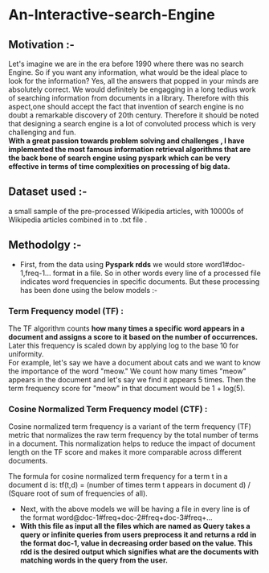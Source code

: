 # An-Interactive-search-Engine

## Motivation :-
Let's imagine we are in the era before 1990 where there was no search Engine. So if you want any information, what would be the ideal place to look for the information? Yes, all the answers that popped in your minds are absolutely correct. We would definitely be engagging in a long tedius work of searching information from documents in a library. Therefore with this aspect,one should accept the fact that invention of search engine is no doubt a remarkable discovery of 20th century. Therefore it should be noted that designing a search engine is a lot of convoluted process which is very challenging and fun. <br />
**With a great passion towards problem solving and challenges , I have implemented the most famous information retrieval algorithms that are the back bone of search engine using pyspark which can be very effective in terms of time complexities on processing of big data.**


## Dataset used :-
a small sample of the pre-processed Wikipedia articles, with 10000s of  Wikipedia articles combined in to .txt file . <br />


## Methodolgy  :- 
+ First, from the data using **Pyspark rdds** we would store word1#doc-1,freq-1... format in a file. So in other words every line of a processed file indicates word frequencies in specific documents. But these processing has been done using the below models :- <br />

### Term Frequency model (TF) :
The TF algorithm counts **how many times a specific word appears in a document and assigns a score to it based on the number of occurrences.** <br />
Later this frequency is scaled down by applying log to the base 10 for uniformity.<br />
For example, let's say we have a document about cats and we want to know the importance of the word "meow." We count how many times "meow" appears in the document and let's say we find it appears 5 times. Then the term frequency score for "meow" in that document would be 1 + log(5).

### Cosine Normalized Term Frequency model (CTF) :
Cosine normalized term frequency is a variant of the term frequency (TF) metric that normalizes the raw term frequency by the total number of terms in a document. This normalization helps to reduce the impact of document length on the TF score and makes it more comparable across different documents.

The formula for cosine normalized term frequency for a term t in a document d is:
tf(t,d) = (number of times term t appears in document d) / (Square root of sum of frequencies of all).

+ Next, with the above models we will be having a file in every line is of the format word@doc-1#freq+doc-2#freq+doc-3#freq+... <br />
+ **With this file as input all the files which are named as Query takes a query or infinite queries from users preprocess it and returns a rdd in the format doc-1, value in decreasing order based on the value. This rdd is the desired output which signifies what are the documents with matching words in the query from the user.**
